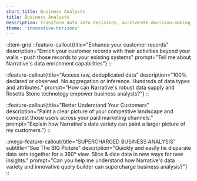 ```yaml
---
short_title: Business Analysts
title: Business Analysts
description: Transform data into decisions, accelerate decision-making, and forge powerful data partnerships with ease.
theme: 'innovative-horizons'
---
```


::item-grid
::feature-callout{title="Enhance your customer records" description="Enrich your customer records with their activities beyond your walls - push those records to your existing systems" prompt="Tell me about Narrative's data enrichment capabilities"}
::

::feature-callout{title="Access raw, deduplicated data" description="100% declared or observed. No aggregation or inference. Hundreds of data types and attributes." prompt="How can Narrative's robust data supply and Rosetta Stone technology empower business analysts?"}
::

::feature-callout{title="Better Understand Your Customers" description="Paint a clear picture of your competitive landscape and conquest those users across your paid marketing channels." prompt="Explain how Narrative's data variety can paint a larger picture of my customers."}
::

::mega-feature-callout{title="SUPERCHARGED BUSINESS ANALYSIS" subtitle="See The BIG Picture" description="Quickly and easily tie disparate data sets together for a 360° view. Slice & dice data in new ways for new insights." prompt="Can you help me understand how Narrative's data variety and innovative query builder can supercharge business analysis?"}
::
